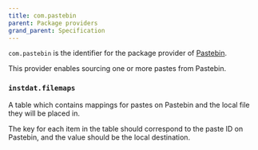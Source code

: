 ```yaml
---
title: com.pastebin
parent: Package providers
grand_parent: Specification
---
```


`com.pastebin` is the identifier for the package provider of [Pastebin](https://pastebin.com).

This provider enables sourcing one or more pastes from Pastebin.

### `instdat.filemaps`

A table which contains mappings for pastes on Pastebin and the local file they will be placed in.

The key for each item in the table should correspond to the paste ID on Pastebin, and the value should be the local destination.

